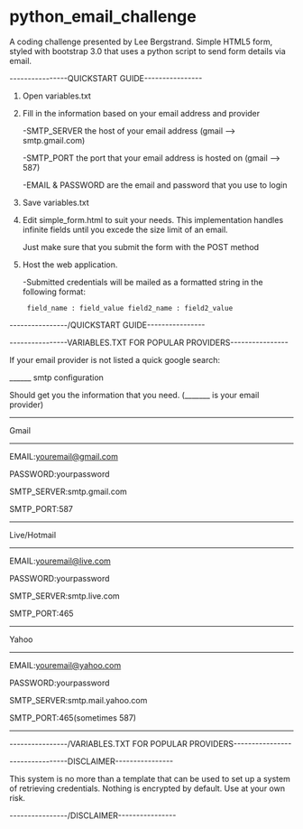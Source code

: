 # python_email_challenge
A coding challenge presented by Lee Bergstrand. Simple HTML5 form, styled with bootstrap 3.0 that uses a python script to send form details via email.

----------------QUICKSTART GUIDE----------------
1. Open variables.txt

2. Fill in the information based on your email address and provider

	-SMTP_SERVER the host of your email address (gmail --> smtp.gmail.com)
	
	-SMTP_PORT the port that your email address is hosted on (gmail --> 587)
	
	-EMAIL & PASSWORD are the email and password that you use to login
	
3. Save variables.txt
4. Edit simple_form.html to suit your needs. This implementation handles infinite fields until you excede the size limit of an email.

   Just make sure that you submit the form with the POST method
   
5. Host the web application.

	-Submitted credentials will be mailed as a formatted string in the following format:
	
		field_name : field_value field2_name : field2_value
		
----------------/QUICKSTART GUIDE----------------

----------------VARIABLES.TXT FOR POPULAR PROVIDERS----------------

If your email provider is not listed a quick google search:

______ smtp configuration 

Should get you the information that you need. (_______ is your email provider)

____________________________________________________________________
Gmail
____________________________________________________________________
EMAIL:youremail@gmail.com

PASSWORD:yourpassword

SMTP_SERVER:smtp.gmail.com

SMTP_PORT:587
_____________________________________________________________________
Live/Hotmail
_____________________________________________________________________
EMAIL:youremail@live.com

PASSWORD:yourpassword

SMTP_SERVER:smtp.live.com

SMTP_PORT:465
_____________________________________________________________________
Yahoo
_____________________________________________________________________
EMAIL:youremail@yahoo.com

PASSWORD:yourpassword

SMTP_SERVER:smtp.mail.yahoo.com

SMTP_PORT:465(sometimes 587)
_____________________________________________________________________

----------------/VARIABLES.TXT FOR POPULAR PROVIDERS----------------


----------------DISCLAIMER----------------

This system is no more than a template that can be used to set up a system of retrieving credentials. Nothing is encrypted by default. Use at your own risk.

----------------/DISCLAIMER----------------









